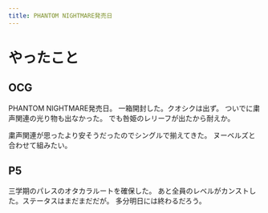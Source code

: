 ```yaml
---
title: PHANTOM NIGHTMARE発売日
---
```


# やったこと

## OCG

PHANTOM NIGHTMARE発売日。
一箱開封した。クオシクは出ず。
ついでに粛声関連の光り物も出なかった。
でも咎姫のレリーフが出たから耐えか。

粛声関連が思ったより安そうだったのでシングルで揃えてきた。
ヌーベルズと合わせて組みたい。

## P5

三学期のパレスのオタカラルートを確保した。
あと全員のレベルがカンストした。ステータスはまだまだだが。
多分明日には終わるだろう。
